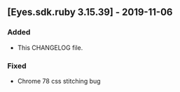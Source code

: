## [Eyes.sdk.ruby 3.15.39] - 2019-11-06
### Added
- This CHANGELOG file.
### Fixed
- Chrome 78 css stitching bug